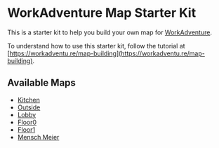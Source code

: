 # WorkAdventure Map Starter Kit

This is a starter kit to help you build your own map for [WorkAdventure](https://workadventu.re).

To understand how to use this starter kit, follow the tutorial at [https://workadventu.re/map-building](https://workadventu.re/map-building).


## Available Maps

 - [Kitchen](https://play.game.jdew.de/_/global/maps.game.jdew.de/Floor4/kitchen.json)
 - [Outside](https://play.game.jdew.de/_/global/maps.game.jdew.de/Factory/Outside/outide.json)
 - [Lobby](https://play.game.jdew.de/_/global/maps.game.jdew.de/Factory/Lobby/lobby.json)
 - [Floor0](https://play.game.jdew.de/_/global/maps.game.jdew.de/Floor0/floor0.json)
 - [Floor1](https://play.game.jdew.de/_/global/maps.game.jdew.de/Floor1/floor1.json)
 - [Mensch Meier](https://play.game.jdew.de/_/global/maps.game.jdew.de/MenschMeier/main.json)
